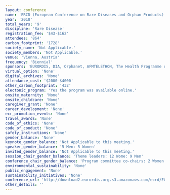 ```yaml
---
layout: conference 
name: 'ERCD (European Conference on Rare Diseases and Orphan Products)'
year: '2018'
total_years: '9'
discipline: 'Rare Disease'
registration_fee: '$43-$162'
attendees: '864'
carbon_footprint: '1728'
society_name: 'Not Applicable.'
society_members: 'Not Applicable.'
venue: 'Vienna, Austria'
frequency: 'Biennial'
sponsors: 'EURORDIS, DIA, Orphanet, AFMTELETHON, The Health Programme of the European Union, efpia, EuropaBio, EUCOPE, NIH, US FDA, ESHG, hope'
virtual_option: 'None'
digital_archives: 'None'
attendance_cost: '$2000-$4000'
other_carbon_footprint: '432'
electonic_program: 'Yes the program was available online.'
onsite_maternity: 'None'
onsite_childcare: 'None'
caregiver_grant: 'None'
career_development: 'None'
ecr_promotion_events: 'None'
travel_awards: 'None'
code_of_ethics: 'None'
code_of_conduct: 'None'
safety_instructions: 'None'
gender_balance: 'None'
keynote_gender_balance: 'Not Applicable to this meeting.'
speaker_gender_balance: '5 Men: 5 Women'
invited_gender_balance: 'Not Applicable to this meeting.'
session_chair_gender_balance: 'Theme leaders: 12 Wome: 9 Men'
conference_chair_gender_balance: 'Program committee co-chairs: 2 Women: 1 Man, Program committee: 8 Women: 9 Men'
environmental_sustainability: 'None'
public_engagement: 'None'
sustainability_initiatives: 'None'
conference_url: 'http://download2.eurordis.org.s3.amazonaws.com/ecrd/ECRD_2018/ECRD_2018_executive_summary.pdf'
other_details: ''
---
```

